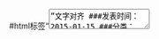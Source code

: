 #html标签“<textarea>”文字对齐
###发表时间：2015-01-15
###分类：html
###iteye原始地址：<a href="https://kanpiaoxue.iteye.com/admin/blogs/2176331" target="_blank">https://kanpiaoxue.iteye.com/admin/blogs/2176331</a>

---

<div class="iteye-blog-content-contain" style="font-size: 14px;"> 
 <p>&nbsp;</p> 
 <p>写了一段html的textarea，发现里面的文字总是不在左上角对齐，而是会换行，会有空格。很是奇怪！代码如下：</p> 
 <pre name="code" class="html">	&lt;textarea rows="5"&gt;
	hello
	&lt;/textarea&gt;</pre> 
 <p>&nbsp;后来想了一下并进行了测试，代码如下：</p> 
 <pre name="code" class="html">&lt;textarea rows="5"&gt;hello&lt;/textarea&gt;</pre> 
 <p>&nbsp;这样一来，上面的问题就解决了。很是奇怪。难道&lt;textarea&gt;这样做是为了保证原有文字的格式？</p> 
</div>